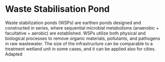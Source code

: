 # Waste Stabilisation Pond
Waste stabilization ponds (WSPs) are earthen ponds designed and constructed in series, where sequential microbial metabolisms (anaerobic + facultative + aerobic) are established. WSPs utilize both physical and biological processes to remove organic materials, pollutants, and pathogens in raw wastewater. The size of the infrastructure can be comparable to a treatment wetland unit in some cases, and it can be applied also for cities. Adapted
